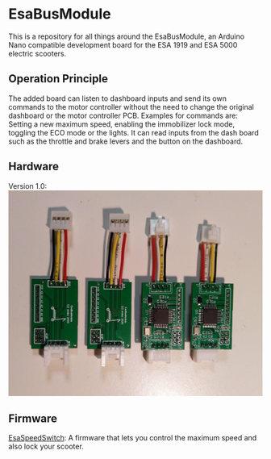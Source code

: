 # EsaBusModule

This is a repository for all things around the EsaBusModule, an Arduino Nano compatible development board for the ESA 1919 and ESA 5000 electric scooters.


## Operation Principle

The added board can listen to dashboard inputs and send its own commands to the motor controller without the need to change the original dashboard or the motor controller PCB.
Examples for commands are: Setting a new maximum speed, enabling the immobilizer lock mode, toggling the ECO mode or the lights.
It can read inputs from the dash board such as the throttle and brake levers and the button on the dashboard.


## Hardware
Version 1.0:
![EsaBusModule1.0](https://github.com/ands/EsaBusModule/blob/master/hardware/EsaBusModule1.0/EsaBusModule1.0_Photo.jpg?raw=true "EsaBusModule1.0")


## Firmware

[EsaSpeedSwitch](https://github.com/ands/EsaBusModule/tree/master/firmware/EsaSpeedSwitch "EsaSpeedSwitch"): A firmware that lets you control the maximum speed and also lock your scooter.

